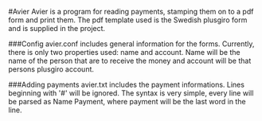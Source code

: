#Avier
Avier is a program for reading payments, stamping them on to a pdf form and print them.
The pdf template used is the Swedish plusgiro form and is supplied in the project.

###Config
avier.conf includes general information for the forms. Currently, there is only two properties used:
name and account. Name will be the name of the person that are to receive the money and account will be
that persons plusgiro account.

###Adding payments
avier.txt includes the payment informations. Lines beginning with '#' will be ignored.
The syntax is very simple, every line will be parsed as Name Payment, where payment
will be the last word in the line.
